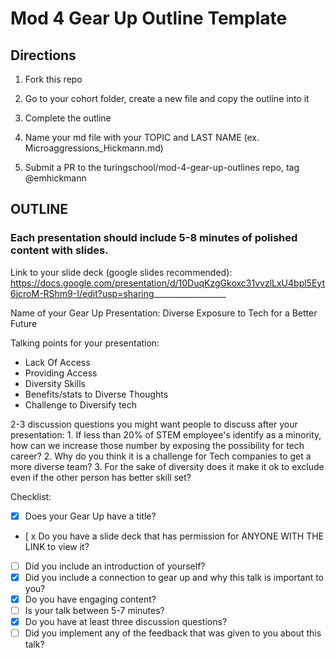 # Mod 4 Gear Up Outline Template



## Directions

  1) Fork this repo
  
  2) Go to your cohort folder, create a new file and copy the outline into it

  3) Complete the outline 

  4) Name your md file with your TOPIC and LAST NAME (ex.   Microaggressions_Hickmann.md)

  5)  Submit a PR to the turingschool/mod-4-gear-up-outlines repo, tag @emhickmann

## OUTLINE

### Each presentation should include 5-8 minutes of polished content with slides. 
  
  Link to your slide deck (google slides recommended): https://docs.google.com/presentation/d/10DuqKzgGkoxc31vvzlLxU4bpl5Eyt6jcroM-RShm9-I/edit?usp=sharing__________________
  
  Name of your Gear Up Presentation: Diverse Exposure to Tech for a Better Future
  
  Talking points for your presentation:
  * Lack Of Access
  * Providing Access
  * Diversity Skills
  * Benefits/stats to Diverse Thoughts
  * Challenge to Diversify tech

  
  2-3 discussion questions you might want people to discuss after your presentation:
    1. If less than 20% of STEM employee's identify as a minority, how can we increase those number by exposing the possibility for tech career? 
    2. Why do you think it is a challenge for Tech companies to get a more diverse team?
    3. For the sake of diversity does it make it ok to exclude even if the other person has better skill set?
    
Checklist: 

- [x] Does your Gear Up have a title?
- [ x Do you have a slide deck that has permission for ANYONE WITH THE LINK to view it?
- [ ] Did you include an introduction of yourself?
- [x] Did you include a connection to gear up and why this talk is important to you?
- [x] Do you have engaging content?
- [ ] Is your talk between 5-7 minutes?
- [x] Do you have at least three discussion questions?
- [ ] Did you implement any of the feedback that was given to you about this talk?
